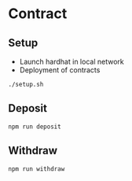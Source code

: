 # Contract



## Setup

- Launch hardhat in local network
- Deployment of contracts

```
./setup.sh
```

## Deposit

```
npm run deposit
```

## Withdraw

```
npm run withdraw
```
